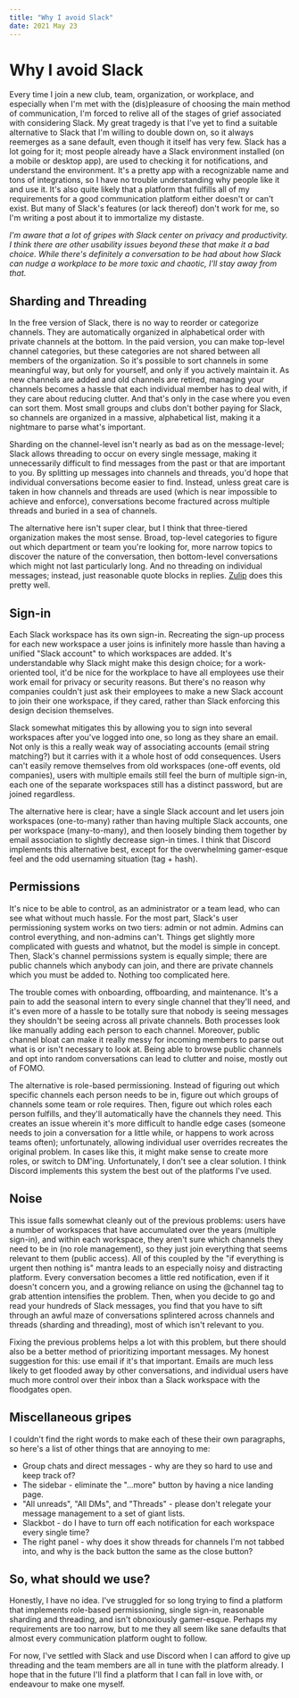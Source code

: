```yaml
---
title: "Why I avoid Slack"
date: 2021 May 23
---
```


# Why I avoid Slack

Every time I join a new club, team, organization, or workplace, and especially when I'm met with the (dis)pleasure of choosing the main method of communication, I'm forced to relive all of the stages of grief associated with considering Slack. My great tragedy is that I've yet to find a suitable alternative to Slack that I'm willing to double down on, so it always reemerges as a sane default, even though it itself has very few. Slack has a lot going for it; most people already have a Slack environment installed (on a mobile or desktop app), are used to checking it for notifications, and understand the environment. It's a pretty app with a recognizable name and tons of integrations, so I have no trouble understanding why people like it and use it. It's also quite likely that a platform that fulfills all of my requirements for a good communication platform either doesn't or can't exist. But many of Slack's features (or lack thereof) don't work for me, so I'm writing a post about it to immortalize my distaste.

_I'm aware that a lot of gripes with Slack center on privacy and productivity. I think there are other usability issues beyond these that make it a bad choice. While there's definitely a conversation to be had about how Slack can nudge a workplace to be more toxic and chaotic, I'll stay away from that._


## Sharding and Threading

In the free version of Slack, there is no way to reorder or categorize channels. They are automatically organized in alphabetical order with private channels at the bottom. In the paid version, you can make top-level channel categories, but these categories are not shared between all members of the organization. So it's possible to sort channels in some meaningful way, but only for yourself, and only if you actively maintain it. As new channels are added and old channels are retired, managing your channels becomes a hassle that each individual member has to deal with, if they care about reducing clutter. And that's only in the case where you even can sort them. Most small groups and clubs don't bother paying for Slack, so channels are organized in a massive, alphabetical list, making it a nightmare to parse what's important.

Sharding on the channel-level isn't nearly as bad as on the message-level; Slack allows threading to occur on every single message, making it unnecessarily difficult to find messages from the past or that are important to you. By splitting up messages into channels and threads, you'd hope that individual conversations become easier to find. Instead, unless great care is taken in how channels and threads are used (which is near impossible to achieve and enforce), conversations become fractured across multiple threads and buried in a sea of channels.

The alternative here isn't super clear, but I think that three-tiered organization makes the most sense. Broad, top-level categories to figure out which department or team you're looking for, more narrow topics to discover the nature of the conversation, then bottom-level conversations which might not last particularly long. And no threading on individual messages; instead, just reasonable quote blocks in replies. [Zulip](https://zulip.com/) does this pretty well.


## Sign-in

Each Slack workspace has its own sign-in. Recreating the sign-up process for each new workspace a user joins is infinitely more hassle than having a unified "Slack account" to which workspaces are added. It's understandable why Slack might make this design choice; for a work-oriented tool, it'd be nice for the workplace to have all employees use their work email for privacy or security reasons. But there's no reason why companies couldn't just ask their employees to make a new Slack account to join their one workspace, if they cared, rather than Slack enforcing this design decision themselves.

Slack somewhat mitigates this by allowing you to sign into several workspaces after you've logged into one, so long as they share an email. Not only is this a really weak way of associating accounts (email string matching?) but it carries with it a whole host of odd consequences. Users can't easily remove themselves from old workspaces (one-off events, old companies), users with multiple emails still feel the burn of multiple sign-in, each one of the separate workspaces still has a distinct password, but are joined regardless.

The alternative here is clear; have a single Slack account and let users join workspaces (one-to-many) rather than having multiple Slack accounts, one per workspace (many-to-many), and then loosely binding them together by email association to slightly decrease sign-in times. I think that Discord implements this alternative best, except for the overwhelming gamer-esque feel and the odd usernaming situation (tag + hash).


## Permissions

It's nice to be able to control, as an administrator or a team lead, who can see what without much hassle. For the most part, Slack's user permissioning system works on two tiers: admin or not admin. Admins can control everything, and non-admins can't. Things get slightly more complicated with guests and whatnot, but the model is simple in concept. Then, Slack's channel permissions system is equally simple; there are public channels which anybody can join, and there are private channels which you must be added to. Nothing too complicated here.

The trouble comes with onboarding, offboarding, and maintenance. It's a pain to add the seasonal intern to every single channel that they'll need, and it's even more of a hassle to be totally sure that nobody is seeing messages they shouldn't be seeing across all private channels. Both processes look like manually adding each person to each channel. Moreover, public channel bloat can make it really messy for incoming members to parse out what is or isn't necessary to look at. Being able to browse public channels and opt into random conversations can lead to clutter and noise, mostly out of FOMO.

The alternative is role-based permissioning. Instead of figuring out which specific channels each person needs to be in, figure out which groups of channels some team or role requires. Then, figure out which roles each person fulfills, and they'll automatically have the channels they need. This creates an issue wherein it's more difficult to handle edge cases (someone needs to join a conversation for a little while, or happens to work across teams often); unfortunately, allowing individual user overrides recreates the original problem. In cases like this, it might make sense to create more roles, or switch to DM'ing. Unfortunately, I don't see a clear solution. I think Discord implements this system the best out of the platforms I've used.


## Noise

This issue falls somewhat cleanly out of the previous problems: users have a number of workspaces that have accumulated over the years (multiple sign-in), and within each workspace, they aren't sure which channels they need to be in (no role management), so they just join everything that seems relevant to them (public access). All of this coupled by the "if everything is urgent then nothing is" mantra leads to an especially noisy and distracting platform. Every conversation becomes a little red notification, even if it doesn't concern you, and a growing reliance on using the @channel tag to grab attention intensifies the problem. Then, when you decide to go and read your hundreds of Slack messages, you find that you have to sift through an awful maze of conversations splintered across channels and threads (sharding and threading), most of which isn't relevant to you.

Fixing the previous problems helps a lot with this problem, but there should also be a better method of prioritizing important messages. My honest suggestion for this: use email if it's that important. Emails are much less likely to get flooded away by other conversations, and individual users have much more control over their inbox than a Slack workspace with the floodgates open.


## Miscellaneous gripes

I couldn't find the right words to make each of these their own paragraphs, so here's a list of other things that are annoying to me:



*   Group chats and direct messages - why are they so hard to use and keep track of?
*   The sidebar - eliminate the "...more" button by having a nice landing page.
*   "All unreads", "All DMs", and "Threads" - please don't relegate your message management to a set of giant lists.
*   Slackbot - do I have to turn off each notification for each workspace every single time?
*   The right panel - why does it show threads for channels I'm not tabbed into, and why is the back button the same as the close button?


## So, what should we use?

Honestly, I have no idea. I've struggled for so long trying to find a platform that implements role-based permissioning, single sign-in, reasonable sharding and threading, and isn't obnoxiously gamer-esque. Perhaps my requirements are too narrow, but to me they all seem like sane defaults that almost every communication platform ought to follow.

For now, I've settled with Slack and use Discord when I can afford to give up threading and the team members are all in tune with the platform already. I hope that in the future I'll find a platform that I can fall in love with, or endeavour to make one myself.
